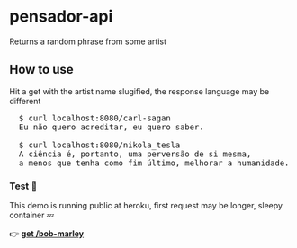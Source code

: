 # pensador-api

Returns a random phrase from some artist


## How to use

Hit a get with the artist name slugified, the response language may be different

<pre>
  $ curl localhost:8080/carl-sagan
  Eu não quero acreditar, eu quero saber.

  $ curl localhost:8080/nikola_tesla
  A ciência é, portanto, uma perversão de si mesma,
  a menos que tenha como fim último, melhorar a humanidade.
</pre>

### Test 🎉

This demo is running public at heroku, first request may be longer, sleepy container 💤

👉 <b>[get /bob-marley](https://pensador-api.herokuapp.com/bob-marley)</b>
<small></small>

